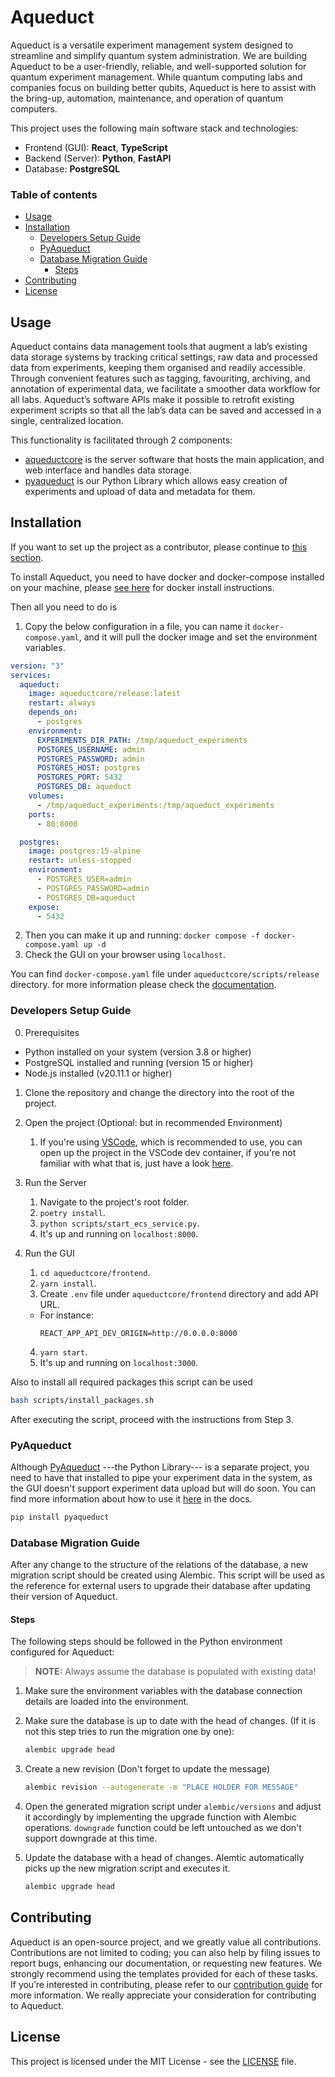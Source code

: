 # Aqueduct

Aqueduct is a versatile experiment management system designed to streamline and simplify quantum system administration.
We are building Aqueduct to be a user-friendly, reliable, and well-supported solution for quantum experiment management. While quantum computing labs and companies focus on building better qubits, Aqueduct is here to assist with the bring-up, automation, maintenance, and operation of quantum computers.

This project uses the following main software stack and technologies:

- Frontend (GUI): **React**, **TypeScript**
- Backend (Server): **Python**, **FastAPI**
- Database: **PostgreSQL**

### Table of contents

- [Usage](#usage)
- [Installation](#installation)
  - [Developers Setup Guide](#developers-setup-guide)
  - [PyAqueduct](#pyaqueduct)
  - [Database Migration Guide](#database-migration-guide)
    - [Steps](#steps)
- [Contributing](#contributing)
- [License](#license)

## Usage

Aqueduct contains data management tools that augment a lab’s existing data storage systems by tracking critical settings, raw data and processed data from experiments, keeping them organised and readily accessible. Through convenient features such as tagging, favouriting, archiving, and annotation of experimental data, we facilitate a smoother data workflow for all labs. Aqueduct’s software APIs make it possible to retrofit existing experiment scripts so that all the lab’s data can be saved and accessed in a single, centralized location.

This functionality is facilitated through 2 components:

- [aqueductcore](https://github.com/AqueductHub/aqueductcore) is the server software that hosts the main application, and web interface and handles data storage.
- [pyaqueduct](https://github.com/AqueductHub/pyaqueduct) is our Python Library which allows easy creation of experiments and upload of data and metadata for them.

## Installation

If you want to set up the project as a contributor, please continue to [this section](#developers-setup-guide).

To install Aqueduct, you need to have docker and docker-compose installed on your machine, please [see here](https://docs.docker.com/compose/gettingstarted) for docker install instructions.

Then all you need to do is

1. Copy the below configuration in a file, you can name it `docker-compose.yaml`, and it will pull the docker image and set the environment variables.

```yaml
version: "3"
services:
  aqueduct:
    image: aqueductcore/release:latest
    restart: always
    depends_on:
      - postgres
    environment:
      EXPERIMENTS_DIR_PATH: /tmp/aqueduct_experiments
      POSTGRES_USERNAME: admin
      POSTGRES_PASSWORD: admin
      POSTGRES_HOST: postgres
      POSTGRES_PORT: 5432
      POSTGRES_DB: aqueduct
    volumes:
      - /tmp/aqueduct_experiments:/tmp/aqueduct_experiments
    ports:
      - 80:8000

  postgres:
    image: postgres:15-alpine
    restart: unless-stopped
    environment:
      - POSTGRES_USER=admin
      - POSTGRES_PASSWORD=admin
      - POSTGRES_DB=aqueduct
    expose:
      - 5432
```

2. Then you can make it up and running: `docker compose -f docker-compose.yaml up -d`
3. Check the GUI on your browser using `localhost`.

You can find `docker-compose.yaml` file under `aqueductcore/scripts/release` directory. for more information please check the [documentation](https://black-sand-0b0e2a903.3.azurestaticapps.net/main/setup).

### Developers Setup Guide

0. Prerequisites

- Python installed on your system (version 3.8 or higher)
- PostgreSQL installed and running (version 15 or higher)
- Node.js installed (v20.11.1 or higher)

1. Clone the repository and change the directory into the root of the project.
2. Open the project (Optional: but in recommended Environment)
   1. If you're using [VSCode](https://code.visualstudio.com), which is recommended to use, you can open up the project in the VSCode dev container, if you're not familiar with what that is, just have a look [here](https://code.visualstudio.com/docs/devcontainers/containers#_getting-started).
3. Run the Server

   1. Navigate to the project's root folder.
   2. `poetry install`.
   3. `python scripts/start_ecs_service.py`.
   4. It's up and running on `localhost:8000`.

4. Run the GUI
   1. `cd aqueductcore/frontend`.
   2. `yarn install`.
   3. Create `.env` file under `aqueductcore/frontend` directory and add API URL.
   - For instance:
     ```
     REACT_APP_API_DEV_ORIGIN=http://0.0.0.0:8000
     ```
   4. `yarn start`.
   5. It's up and running on `localhost:3000`.

Also to install all required packages this script can be used

```bash
bash scripts/install_packages.sh
```

After executing the script, proceed with the instructions from Step 3.

### PyAqueduct

Although [PyAqueduct](https://github.com/AqueductHub/pyaqueduct) ---the Python Library--- is a separate project, you need to have that installed to pipe your experiment data in the system, as the GUI doesn't support experiment data upload but will do soon. You can find more information about how to use it [here](https://black-sand-0b0e2a903.3.azurestaticapps.net/main/getting-started) in the docs.

```bash
pip install pyaqueduct
```

### Database Migration Guide

After any change to the structure of the relations of the database, a new migration script should be created using Alembic. This script will be used as the reference for external users to upgrade their database after updating their version of Aqueduct.

#### Steps

The following steps should be followed in the Python environment configured for Aqueduct:

> **NOTE:** Always assume the database is populated with existing data!

1. Make sure the environment variables with the database connection details are loaded into the environment.

2. Make sure the database is up to date with the head of changes. (If it is not this step tries to run the migration one by one):

   ```sh
   alembic upgrade head
   ```

3. Create a new revision (Don't forget to update the message)

   ```sh
   alembic revision --autogenerate -m "PLACE HOLDER FOR MESSAGE"
   ```

4. Open the generated migration script under `alembic/versions` and adjust it accordingly by implementing the upgrade function with Alembic operations. `downgrade` function could be left untouched as we don't support downgrade at this time.

5. Update the database with a head of changes. Alemtic automatically picks up the new migration script and executes it.

   ```sh
   alembic upgrade head
   ```

## Contributing

Aqueduct is an open-source project, and we greatly value all contributions. Contributions are not limited to coding; you can also help by filing issues to report bugs, enhancing our documentation, or requesting new features. We strongly recommend using the templates provided for each of these tasks. If you’re interested in contributing, please refer to our [contribution guide](/CONTRIBUTING.md) for more information. We really appreciate your consideration for contributing to Aqueduct.

## License

This project is licensed under the MIT License - see the [LICENSE](/LICENSE) file.
